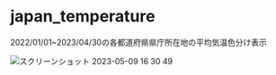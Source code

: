 # japan_temperature

2022/01/01~2023/04/30の各都道府県県庁所在地の平均気温色分け表示

![スクリーンショット 2023-05-09 16 30 49](https://user-images.githubusercontent.com/129849323/237025852-33a0b3d4-1acd-4fca-a95e-11350adf3206.png)
